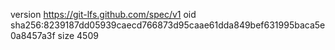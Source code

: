 version https://git-lfs.github.com/spec/v1
oid sha256:8239187dd05939caecd766873d95caae61dda849bef631995baca5e0a8457a3f
size 4509
